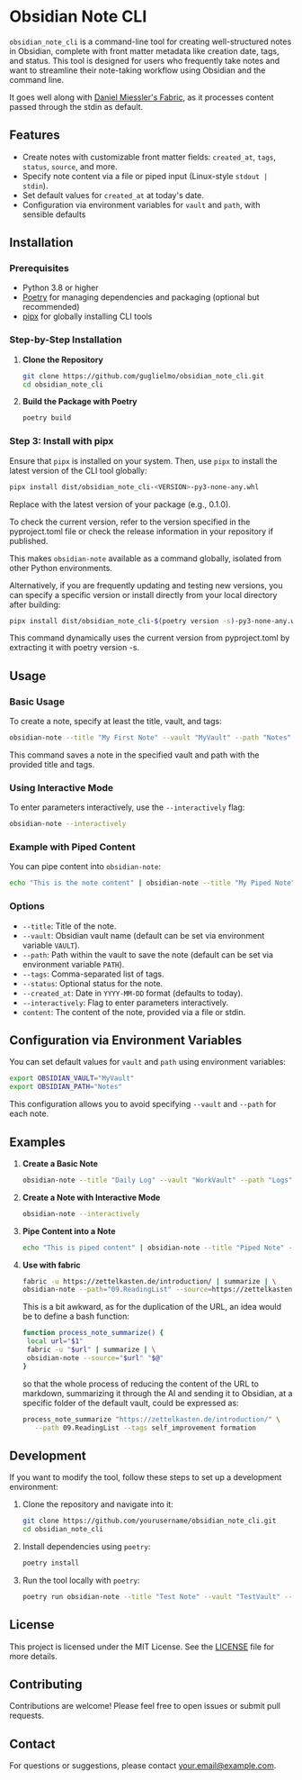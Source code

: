 # Obsidian Note CLI

`obsidian_note_cli` is a command-line tool for creating well-structured notes in Obsidian, complete with front matter metadata like creation date, tags, and status. This tool is designed for users who frequently take notes and want to streamline their note-taking workflow using Obsidian and the command line.

It goes well along with [Daniel Miessler's Fabric](https://github.com/danielmiessler/fabric), as it processes content passed through the stdin as default.


## Features

- Create notes with customizable front matter fields: `created_at`, `tags`, `status`, `source`, and more.
- Specify note content via a file or piped input (Linux-style `stdout | stdin`).
- Set default values for `created_at` at today's date.
- Configuration via environment variables for `vault` and `path`, with sensible defaults

## Installation

### Prerequisites

- Python 3.8 or higher
- [Poetry](https://python-poetry.org/docs/#installation) for managing dependencies and packaging (optional but recommended)
- [pipx](https://pipxproject.github.io/pipx/) for globally installing CLI tools

### Step-by-Step Installation

1. **Clone the Repository**

   ```bash
   git clone https://github.com/guglielmo/obsidian_note_cli.git
   cd obsidian_note_cli
   ```

2. **Build the Package with Poetry**

   ```bash
   poetry build
   ```

### Step 3: Install with pipx

Ensure that `pipx` is installed on your system. Then, use `pipx` to install the latest version of the CLI tool globally:

```bash
pipx install dist/obsidian_note_cli-<VERSION>-py3-none-any.whl
```
   
Replace <VERSION> with the latest version of your package (e.g., 0.1.0).

To check the current version, refer to the version specified in the pyproject.toml file or check the release information in your repository if published.

This makes `obsidian-note` available as a command globally, isolated from other Python environments.


Alternatively, if you are frequently updating and testing new versions, you can specify a specific version or install directly from your local directory after building:

```bash
pipx install dist/obsidian_note_cli-$(poetry version -s)-py3-none-any.whl
```

This command dynamically uses the current version from pyproject.toml by extracting it with poetry version -s.


## Usage

### Basic Usage

To create a note, specify at least the title, vault, and tags:

```bash
obsidian-note --title "My First Note" --vault "MyVault" --path "Notes" --tags "tag1,tag2"
```

This command saves a note in the specified vault and path with the provided title and tags.

### Using Interactive Mode

To enter parameters interactively, use the `--interactively` flag:

```bash
obsidian-note --interactively
```

### Example with Piped Content

You can pipe content into `obsidian-note`:

```bash
echo "This is the note content" | obsidian-note --title "My Piped Note" --vault "MyVault" --path "Notes" --tags "piped,content"
```

### Options

- `--title`: Title of the note.
- `--vault`: Obsidian vault name (default can be set via environment variable `VAULT`).
- `--path`: Path within the vault to save the note (default can be set via environment variable `PATH`).
- `--tags`: Comma-separated list of tags.
- `--status`: Optional status for the note.
- `--created_at`: Date in `YYYY-MM-DD` format (defaults to today).
- `--interactively`: Flag to enter parameters interactively.
- `content`: The content of the note, provided via a file or stdin.

## Configuration via Environment Variables

You can set default values for `vault` and `path` using environment variables:

```bash
export OBSIDIAN_VAULT="MyVault"
export OBSIDIAN_PATH="Notes"
```

This configuration allows you to avoid specifying `--vault` and `--path` for each note.

## Examples

1. **Create a Basic Note**

   ```bash
   obsidian-note --title "Daily Log" --vault "WorkVault" --path "Logs" --tags "daily,log" --status "in-progress"
   ```

2. **Create a Note with Interactive Mode**

   ```bash
   obsidian-note --interactively
   ```

3. **Pipe Content into a Note**

   ```bash
   echo "This is piped content" | obsidian-note --title "Piped Note" --vault "MyVault" --path "Notes" --tags "example,pipe"
   ```

4. **Use with fabric**

   ```bash
   fabric -u https://zettelkasten.de/introduction/ | summarize | \
   obsidian-note --path="09.ReadingList" --source=https://zettelkasten.de/introduction/
   ```

   This is a bit awkward, as for the duplication of the URL, an idea would be to define a bash function:

   ```bash
   function process_note_summarize() {
    local url="$1"
    fabric -u "$url" | summarize | \
    obsidian-note --source="$url" "$@"
   }
   ```

   so that the whole process of reducing the content of the URL to markdown, summarizing it through the AI and sending it to Obsidian, at a specific folder of the default vault, could be expressed as:

   ```bash
   process_note_summarize "https://zettelkasten.de/introduction/" \
      --path 09.ReadingList --tags self_improvement formation 
   ```


## Development

If you want to modify the tool, follow these steps to set up a development environment:

1. Clone the repository and navigate into it:

   ```bash
   git clone https://github.com/yourusername/obsidian_note_cli.git
   cd obsidian_note_cli
   ```

2. Install dependencies using `poetry`:

   ```bash
   poetry install
   ```

3. Run the tool locally with `poetry`:

   ```bash
   poetry run obsidian-note --title "Test Note" --vault "TestVault" --path "TestPath" --tags "test"
   ```

## License

This project is licensed under the MIT License. See the [LICENSE](LICENSE) file for more details.

## Contributing

Contributions are welcome! Please feel free to open issues or submit pull requests.

## Contact

For questions or suggestions, please contact [your.email@example.com](mailto:your.email@example.com).
